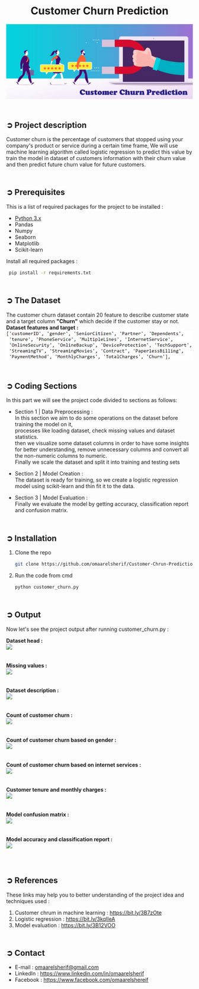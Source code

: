 
<!-- PROJECT TITLE -->
**<h1 align="center">Customer Churn Prediction</h1>**

<!-- LOGO -->
<p align="center">
  <img src="Images/customer_chrun.jpg"/>
</p>

<!-- PROJECT DESCRIPTION -->
## <br>**➲ Project description**
Customer churn is the percentage of customers that stopped using your company's product
or service during a certain time frame, We will use machine learning algorithm called logistic regression to predict this value by train the model in dataset of customers information with their churn value and then predict future churn value for future customers.

<!-- PREREQUISTIES -->
## <br>**➲ Prerequisites**
This is a list of required packages for the project to be installed :
* <a href="https://www.python.org/downloads/" target="_blank">Python 3.x</a>
* Pandas 
* Numpy
* Seaborn
* Matplotlib
* Scikit-learn

Install all required packages :
 ```sh
  pip install -r requirements.txt
  ```

<!-- THE DATASET -->
## <br>**➲ The Dataset**
The customer churn dataset contain 20 feature to describe customer state<br>
and a target column **"Churn"** which decide if the customer stay or not.
<br>**Dataset features and target :**
![](Images/dataset_columns.png)

<!-- CODING SECTIONS -->
## <br>**➲ Coding Sections**
In this part we will see the project code divided to sections as follows:
<br>

- Section 1 | Data Preprocessing :<br>
In this section we aim to do some operations on the dataset before training the model on it,
<br>processes like loading dataset, check missing values and dataset statistics.
<br>then we visualize some dataset columns in order to have some insights for better understanding, remove unnecessary columns and convert all the non-numeric columns to numeric.
<br>Finally we scale the dataset and split it into training and testing sets<br>

- Section 2 | Model Creation :<br>
The dataset is ready for training, so we create a logistic regression model using scikit-learn and thin fit it to the data.<br>

- Section 3 | Model Evaluation :<br>
Finally we evaluate the model by getting accuracy, classification report and confusion matrix.

<!-- INSTALLATION -->
## <br>**➲ Installation**

1. Clone the repo
   ```sh
   git clone https://github.com/omaarelsherif/Customer-Chrun-Prediction-Using-Machine-Learning.git
   ```
2. Run the code from cmd
   ```sh
   python customer_churn.py

<!-- OUTPUT -->
## <br>**➲ Output**
Now let's see the project output after running customer_churn.py :

**Dataset head :**<br>
![](/Images/Output_1_Dataset_Head.png)<br><br>

**Missing values :**<br>
![](/Images/Output_2_Missing_Values.png)<br><br>

**Dataset description :**<br>
![](/Images/Output_3_Dataset_Description.png)<br><br>

**Count of customer churn :**<br>
![](/Images/Output_4_Count_Customer_Churn.png)<br><br>

**Count of customer churn based on gender :**<br>
![](/Images/Output_5_Churn_Gender.png)<br><br>

**Count of customer churn based on internet services :**<br>
![](/Images/Output_6_Churn_Internet.png)<br><br>

**Customer tenure and monthly charges :**<br>
![](/Images/Output_7_tenure_MonthlyCharges.png)<br><br>

**Model confusion matrix :**<br>
![](/Images/Output_8_Confusion_Matrix.png)<br><br>

**Model accuracy and classification report :**<br>
![](/Images/Output_9_Acc_Classification_Report.png)<br><br>

<!-- REFERENCES -->
## <br>**➲ References**
 
These links may help you to better understanding of the project idea and techniques used :
1. Customer chrum in machine learning : https://bit.ly/3B7zOte
2. Logistic regression : https://bit.ly/3kqIIeA
3. Model evaluation : https://bit.ly/3B12VOO

<!-- CONTACT -->
## <br>**➲ Contact**

- E-mail   : [omaarelsherif@gmail.com](mailto:omaarelsherif@gmail.com)
- LinkedIn : https://www.linkedin.com/in/omaarelsherif
- Facebook : https://www.facebook.com/omaarelshereif
